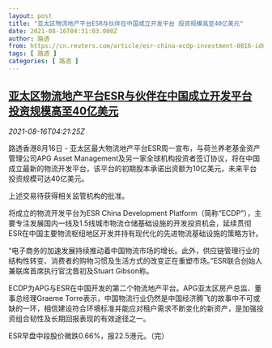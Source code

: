 ```yaml
---
layout: post
title: "亚太区物流地产平台ESR与伙伴在中国成立开发平台 投资规模高至40亿美元"
date: 2021-08-16T04:31:03.000Z
author: 路透
from: https://cn.reuters.com/article/esr-china-ecdp-investment-0816-idCNKBS2FH0BY
tags: [ 路透 ]
categories: [ 路透 ]
---
```

<!--1629088263000-->
[亚太区物流地产平台ESR与伙伴在中国成立开发平台 投资规模高至40亿美元](https://cn.reuters.com/article/esr-china-ecdp-investment-0816-idCNKBS2FH0BY)
------

<div>
<div><i>2021-08-16T04:21:25Z</i></div><p>路透香港8月16日 - 亚太区最大物流地产平台ESR周一宣布，与荷兰养老基金资产管理公司APG Asset Management及另一家全球机构投资者签订协议，将在中国成立最新的物流开发平台，该平台的初期股本承诺出资额为10亿美元，未来平台投资规模可达40亿美元。</p><p>上述交易待获得相关监管机构的批准。</p><p>将成立的物流开发平台为ESR China Development Platform（简称“ECDP”），主要专注发展国内一线及1.5线城市物流仓储基础设施的开发投资机会，延续贯彻ESR在中国主要物流枢纽地区开发并持有现代化的先进物流基础设施的策略方针。</p><p>“电子商务的加速发展持续推动着中国物流市场的增长。此外，供应链管理行业的结构性转变、消费者的购物习惯及生活方式的改变正在重塑市场。”ESR联合创始人兼联席首席执行官沈晋初及Stuart Gibson称。</p><p>ECDP为APG与ESR在中国开发的第二个物流地产平台。APG亚太区房产总监、董事总经理Graeme Torre表示，中国物流行业仍然是中国经济腾飞的故事中不可或缺的一环，相信建设符合环境标准并能应对租户需求不断变化的新资产，是加强投资组合韧性及长期回报表现的有效途径之一。</p><p>ESR早盘中段股价微跌0.66%，报22.5港元。（完）</p>
</div>

